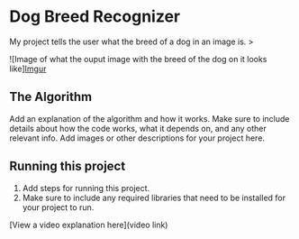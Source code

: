 # Dog Breed Recognizer

 My project tells the user what the breed of a dog in an image is. > 

![Image of what the ouput image with the breed of the dog on it looks like][Imgur](https://i.imgur.com/5QbZLmw.png)

## The Algorithm

Add an explanation of the algorithm and how it works. Make sure to include details about how the code works, what it depends on, and any other relevant info. Add images or other descriptions for your project here. 


## Running this project

1. Add steps for running this project.
2. Make sure to include any required libraries that need to be installed for your project to run.

[View a video explanation here](video link)
